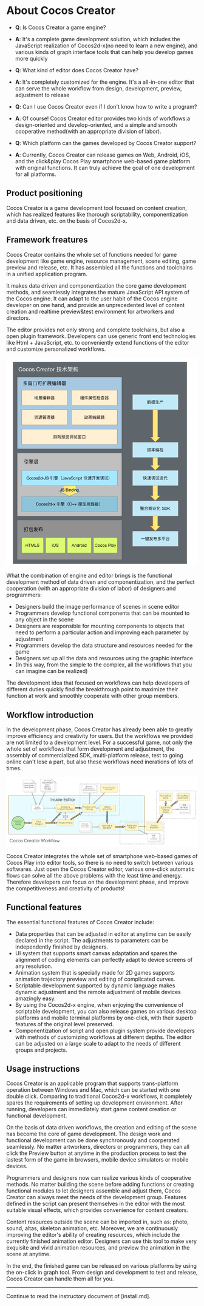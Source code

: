 # About Cocos Creator

- **Q**: Is Cocos Creator a game engine?
- **A**: It's a complete game development solution, which includes the JavaScript realization of Cocos2d-x(no need to learn a new engine), and various kinds of graph interface tools that can help you develop games more quickly


- **Q**: What kind of editor does Cocos Creator have?
- **A**: It's completely customized for the engine. It's a all-in-one editor that can serve the whole workflow from design, development, preview, adjustment to release


- **Q**: Can I use Cocos Creator even if I don't know how to write a program? 
- **A**: Of course! Cocos Creator editor provides two kinds of workflows:a design-oriented and develop-oriented, and a simple and smooth cooperative method(with an appropriate division of labor).


- **Q**: Which platform can the games developed by Cocos Creator support? 
- **A**: Currently, Cocos Creator can release games on Web, Android, iOS, and the click&play Cocos Play smartphone web-based game platform with original functions. It can truly achieve the goal of one development for all platforms.


## Product positioning

Cocos Creator is a game development tool focused on content creation, which has realized features like thorough scriptability, componentization and data driven, etc. on the basis of Cocos2d-x. 

## Framework freatures

Cocos Creator contains the whole set of functions needed for game development like game engine, resource management, scene editing, game preview and release, etc. It has assembled all the functions and toolchains in a unified application program.

It makes data driven and componentization the core game development methods, and seamlessly integrates the mature JavaScript API system of the Cocos engine. It can adapt to the user habit of the Cocos engine developer on one hand, and provide an unprecedented level of content creation and realtime preview&test environment for artworkers and directors.

The editor provides not only strong and complete toolchains, but also a open plugin framework. Developers can use generic front end technologies like Html + JavaScript, etc. to conveniently extend functions of the editor and customize personalized workflows.

<a href="introduction/structure.png"><img src="introduction/structure.png" alt="Cocos Creator structure"></a>

What the combination of engine and editor brings is the functional development method of data driven and componentization, and the perfect cooperation (with an appropriate division of labor) of designers and programmers:

- Designers build the image performance of scenes in scene editor
- Programmers develop functional components that can be mounted to any object in the scene
- Designers are responsible for mounting components to objects that need to perform a particular action and improving each parameter by adjustment
- Programmers develop the data structure and resources needed for the game
- Designers set up all the data and resources using the graphic interface
- (In this way, from the simple to the complex, all the workflows that you can imagine can be realized)

The development idea that focused on workflows can help developers of different duties quickly find the breakthrough point to maximize their function at work and smoothly cooperate with other group members. 

## Workflow introduction

In the development phase, Cocos Creator has already been able to greatly improve efficiency and creativity for users. But the workflows we provided are not limited to a development level. For a successful game, not only the whole set of workflows that form development and adjustment, the assembly of commercialized SDK, multi-platform release, test to going online can't lose a part, but also these workflows need inerations of lots of times.

<a href="introduction/cocos-workflow-user.jpg"><img src="introduction/cocos-workflow-user.jpg" alt="Cocos Creator workflow"></a>

Cocos Creator integrates the whole set of smartphone web-based games of Cocos Play into editor tools, so there is no need to switch between various softwares. Just open the Cocos Creator editor, various one-click automatic flows can solve all the above problems with the least time and energy. Therefore developers can focus on the development phase, and improve the competitiveness and creativity of products!


## Functional features

The essential functional features of Cocos Creator include:

- Data properties that can be adjusted in editor at anytime can be easily declared in the script. The adjustments to parameters can be independently finished by designers.
- UI system that supports smart canvas adaptation and spares the alignment of coding elements can perfectly adapt to device screens of any resolution.
- Animation system that is specially made for 2D games supports animation trajectory preview and editing of complicated curves.
- Scriptable development supported by dynamic language makes dynamic adjustment and the remote adjustment of mobile devices amazingly easy.
- By using the Cocos2d-x engine, when enjoying the convenience of scriptable development, you can also release games on various desktop platforms and mobile terminal platforms by one-click, with their superb features of the original level preserved.
- Componentization of script and open plugin system provide developers with methods of customizing workflows at different depths. The editor can be adjusted on a large scale to adapt to the needs of different groups and projects.

## Usage instructions

Cocos Creator is an applicable program that supports trans-platform operation between Windows and Mac, which can be started with one double click. Comparing to traditional Cocos2d-x workflows, it completely spares the requirements of setting up development environment. After running, developers can immediately start game content creation or functional development.

On the basis of data driven workflows, the creation and editing of the scene has become the core of game development. The design work and functional development can be done synchronously and coorperated seamlessly. No matter artworkers, directors or programmers, they can all click the Preview button at anytime in the production process to test the lastest form of the game in browsers, mobile device simulators or mobile devices.

Programmers and designers now can realize various kinds of cooperative methods. No matter building the scene before adding functions or creating functional modules to let designers assemble and adjust them, Cocos Creator can always meet the needs of the development group. Features defined in the script can present themselves in the editor with the most suitable visual effects, which provides convenience for content creators.

Content resources outside the scene can be imported in, such as: photo, sound, altas, skeleton animation, etc. Moreover, we are continuously improving the editor's ability of creating resources, which include the currently finished animation editor. Designers can use this tool to make very exquisite and vivid animation resources, and preview the animation in the scene at anytime.

In the end, the finished game can be released on various platforms by using the on-click in graph tool. From design and development to test and release, Cocos Creator can handle them all for you.


---

Continue to read the instructory document of [install.md].
